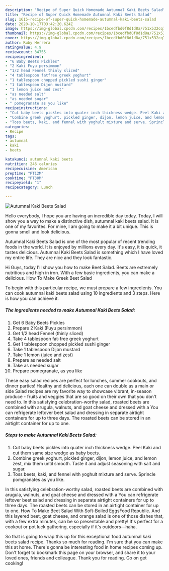 ```yaml
---
description: "Recipe of Super Quick Homemade Autumnal Kaki Beets Salad"
title: "Recipe of Super Quick Homemade Autumnal Kaki Beets Salad"
slug: 1615-recipe-of-super-quick-homemade-autumnal-kaki-beets-salad
date: 2020-10-17T03:42:20.624Z
image: https://img-global.cpcdn.com/recipes/1bcedfbd0f8d1d8a/751x532cq70/autumnal-kaki-beets-salad-recipe-main-photo.jpg
thumbnail: https://img-global.cpcdn.com/recipes/1bcedfbd0f8d1d8a/751x532cq70/autumnal-kaki-beets-salad-recipe-main-photo.jpg
cover: https://img-global.cpcdn.com/recipes/1bcedfbd0f8d1d8a/751x532cq70/autumnal-kaki-beets-salad-recipe-main-photo.jpg
author: Ruby Herrera
ratingvalue: 4.9
reviewcount: 34755
recipeingredient:
- "6 Baby Beets Pickles"
- "2 Kaki Fuyu persimmon"
- "1/2 head Fennel thinly sliced"
- "4 tablespoon fatfree greek yoghurt"
- "1 tablespoon chopped pickled sushi ginger"
- "1 tablespoon Dijon mustard"
- "1 lemon juice and zest"
- "as needed salt"
- "as needed sugar"
- " pomegranate as you like"
recipeinstructions:
- "Cut baby beets pickles into quater inch thickness wedge. Peel Kaki and cut them same size wedge as baby beets."
- "Combine greek yoghurt, pickled ginger, dijon, lemon juice, and lemon zest, mix them until smooth. Taste it and adjust seasoning with salt and sugar."
- "Toss beets, kaki, and fennel with yoghult mixture and serve. Sprincle pomgranates as you like."
categories:
- Recipe
tags:
- autumnal
- kaki
- beets

katakunci: autumnal kaki beets 
nutrition: 246 calories
recipecuisine: American
preptime: "PT12M"
cooktime: "PT30M"
recipeyield: "1"
recipecategory: Lunch

---
```



![Autumnal Kaki Beets Salad](https://img-global.cpcdn.com/recipes/1bcedfbd0f8d1d8a/751x532cq70/autumnal-kaki-beets-salad-recipe-main-photo.jpg)

Hello everybody, I hope you are having an incredible day today. Today, I will show you a way to make a distinctive dish, autumnal kaki beets salad. It is one of my favorites. For mine, I am going to make it a bit unique. This is gonna smell and look delicious.

Autumnal Kaki Beets Salad is one of the most popular of recent trending foods in the world. It is enjoyed by millions every day. It's easy, it is quick, it tastes delicious. Autumnal Kaki Beets Salad is something which I have loved my entire life. They are nice and they look fantastic.

Hi Guys, today I&#39;ll show you how to make Beet Salad. Beets are extremely nutritious and high in iron. With a few basic ingredients, you can make a delicious. How To Make Greek Beet Salad


To begin with this particular recipe, we must prepare a few ingredients. You can cook autumnal kaki beets salad using 10 ingredients and 3 steps. Here is how you can achieve it.

<!--inarticleads1-->

##### The ingredients needed to make Autumnal Kaki Beets Salad:

1. Get 6 Baby Beets Pickles
1. Prepare 2 Kaki (Fuyu persimmon)
1. Get 1/2 head Fennel (thinly sliced)
1. Take 4 tablespoon fat-free greek yoghurt
1. Get 1 tablespoon chopped pickled sushi ginger
1. Take 1 tablespoon Dijon mustard
1. Take 1 lemon (juice and zest)
1. Prepare as needed salt
1. Take as needed sugar
1. Prepare  pomegranate, as you like


These easy salad recipes are perfect for lunches, summer cookouts, and dinner parties! Healthy and delicious, each one can double as a main or side Salad recipes are my favorite way to showcase vibrant, in-season produce - fruits and veggies that are so good on their own that you don&#39;t need to. In this satisfying celebration-worthy salad, roasted beets are combined with arugula, walnuts, and goat cheese and dressed with a You can refrigerate leftover beet salad and dressing in separate airtight containers for up to three days. The roasted beets can be stored in an airtight container for up to one. 

<!--inarticleads2-->

##### Steps to make Autumnal Kaki Beets Salad:

1. Cut baby beets pickles into quater inch thickness wedge. Peel Kaki and cut them same size wedge as baby beets.
1. Combine greek yoghurt, pickled ginger, dijon, lemon juice, and lemon zest, mix them until smooth. Taste it and adjust seasoning with salt and sugar.
1. Toss beets, kaki, and fennel with yoghult mixture and serve. Sprincle pomgranates as you like.


In this satisfying celebration-worthy salad, roasted beets are combined with arugula, walnuts, and goat cheese and dressed with a You can refrigerate leftover beet salad and dressing in separate airtight containers for up to three days. The roasted beets can be stored in an airtight container for up to one. How To Make Beet Salad With Soft-Boiled EggsFood Republic. And this layered beet, goat cheese, and orange salad is one of those dishes that, with a few extra minutes, can be so presentable and pretty! It&#39;s perfect for a cookout or pot luck gathering, especially if it&#39;s outdoors—haha. 

So that is going to wrap this up for this exceptional food autumnal kaki beets salad recipe. Thanks so much for reading. I'm sure that you can make this at home. There's gonna be interesting food in home recipes coming up. Don't forget to bookmark this page on your browser, and share it to your loved ones, friends and colleague. Thank you for reading. Go on get cooking!
